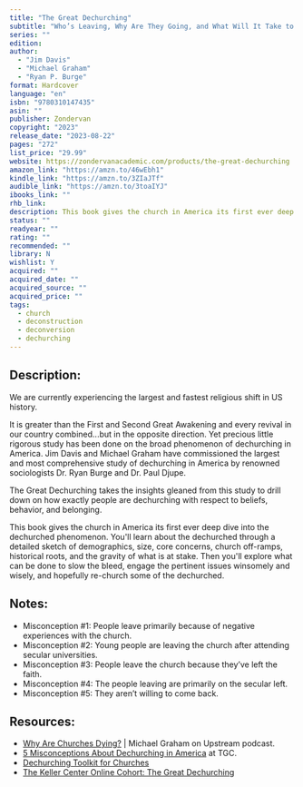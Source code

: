 ```yaml
---
title: "The Great Dechurching"
subtitle: "Who’s Leaving, Why Are They Going, and What Will It Take to Bring Them Back?"
series: ""
edition: 
author: 
  - "Jim Davis"
  - "Michael Graham"
  - "Ryan P. Burge"
format: Hardcover
language: "en"
isbn: "9780310147435"
asin: ""
publisher: Zondervan
copyright: "2023"
release_date: "2023-08-22"
pages: "272"
list_price: "29.99"
website: https://zondervanacademic.com/products/the-great-dechurching
amazon_link: "https://amzn.to/46wEbh1"
kindle_link: "https://amzn.to/3ZIaJTf"
audible_link: "https://amzn.to/3toaIYJ"
ibooks_link: ""
rhb_link:  
description: This book gives the church in America its first ever deep dive into the dechurched phenomenon. You’ll learn about the dechurched through a detailed sketch of demographics, size, core concerns, church off-ramps, historical roots, and the gravity of what is at stake. Then you’ll explore what can be done to slow the bleed, engage the pertinent issues winsomely and wisely, and hopefully re-church some of the dechurched.
status: ""
readyear: ""
rating: ""
recommended: ""
library: N
wishlist: Y
acquired: ""
acquired_date: ""
acquired_source: ""
acquired_price: ""
tags:
  - church
  - deconstruction
  - deconversion
  - dechurching
---
```

## Description:

We are currently experiencing the largest and fastest religious shift in US history.

It is greater than the First and Second Great Awakening and every revival in our country combined...but in the opposite direction. Yet precious little rigorous study has been done on the broad phenomenon of dechurching in America. Jim Davis and Michael Graham have commissioned the largest and most comprehensive study of dechurching in America by renowned sociologists Dr. Ryan Burge and Dr. Paul Djupe.

The Great Dechurching takes the insights gleaned from this study to drill down on how exactly people are dechurching with respect to beliefs, behavior, and belonging.

This book gives the church in America its first ever deep dive into the dechurched phenomenon. You'll learn about the dechurched through a detailed sketch of demographics, size, core concerns, church off-ramps, historical roots, and the gravity of what is at stake. Then you'll explore what can be done to slow the bleed, engage the pertinent issues winsomely and wisely, and hopefully re-church some of the dechurched.

## Notes:

- Misconception #1: People leave primarily because of negative experiences with the church.
- Misconception #2: Young people are leaving the church after attending secular universities.
- Misconception #3: People leave the church because they’ve left the faith.
- Misconception #4: The people leaving are primarily on the secular left.
- Misconception #5: They aren’t willing to come back.
## Resources:

- [Why Are Churches Dying?](https://www.colsoncenter.org/upstream/why-are-churches-dying-michael-graham/) | Michael Graham on Upstream podcast.
- [5 Misconceptions About Dechurching in America](https://www.thegospelcoalition.org/article/misconceptions-dechurching/) at TGC.
- [Dechurching Toolkit for Churches](https://dechurching.com)
- [The Keller Center Online Cohort: The Great Dechurching](https://www.thegospelcoalition.org/cohort/the-great-dechurching/)